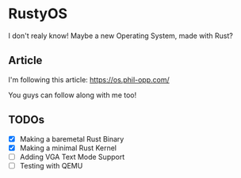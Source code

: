 # RustyOS

I don't realy know! Maybe a new Operating System, made with Rust?

## Article

I'm following this article: <https://os.phil-opp.com/>

You guys can follow along with me too!

## TODOs

- [x] Making a baremetal Rust Binary
- [x] Making a minimal Rust Kernel
- [ ] Adding VGA Text Mode Support
- [ ] Testing with QEMU
